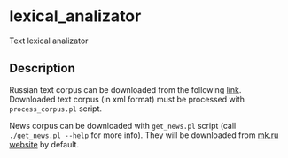 lexical_analizator
==================

Text lexical analizator

Description
-----------

Russian text corpus can be downloaded from the following [link](http://opencorpora.org/files/export/dict/dict.opcorpora.xml.bz2).
Downloaded text corpus (in xml format) must be processed with `process_corpus.pl` script.

News corpus can be downloaded with `get_news.pl` script (call `./get_news.pl --help` for more info).
They will be downloaded from [mk.ru website](http://www.mk.ru/) by default.
